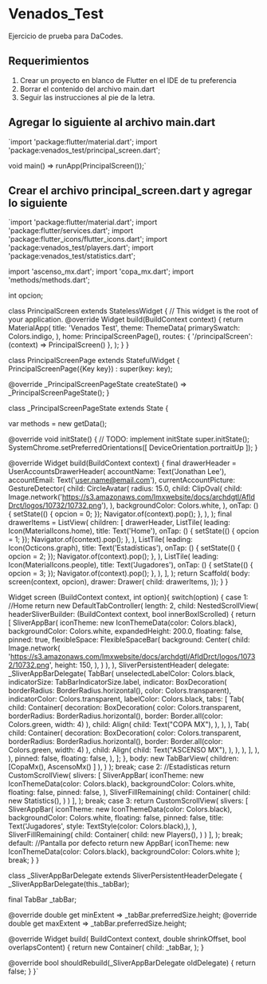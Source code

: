 # Venados_Test
Ejercicio de prueba para DaCodes.

## Requerimientos

1. Crear un proyecto en blanco de Flutter en el IDE de tu preferencia
2. Borrar el contenido del archivo main.dart
3. Seguir las instrucciones al pie de la letra.

## Agregar lo siguiente al archivo main.dart

  `import 'package:flutter/material.dart';
  import 'package:venados_test/principal_screen.dart';

  void main() => runApp(PrincipalScreen());`

## Crear el archivo principal_screen.dart y agregar lo siguiente

`import 'package:flutter/material.dart';
import 'package:flutter/services.dart';
import 'package:flutter_icons/flutter_icons.dart';
import 'package:venados_test/players.dart';
import 'package:venados_test/statistics.dart';

import 'ascenso_mx.dart';
import 'copa_mx.dart';
import 'methods/methods.dart';

int opcion;

class PrincipalScreen extends StatelessWidget {
  // This widget is the root of your application.
  @override
  Widget build(BuildContext context) {
    return MaterialApp(
      title: 'Venados Test',
      theme: ThemeData(
        primarySwatch: Colors.indigo,
      ),
      home: PrincipalScreenPage(),
      routes: {
        '/principalScreen': (context) => PrincipalScreen()
      },
    );
  }
}

class PrincipalScreenPage extends StatefulWidget {
  PrincipalScreenPage({Key key}) : super(key: key);

  @override
  _PrincipalScreenPageState createState() => _PrincipalScreenPageState();
}

class _PrincipalScreenPageState extends State<PrincipalScreenPage> {

  var methods = new getData();

  @override
  void initState() {
    // TODO: implement initState
    super.initState();
    SystemChrome.setPreferredOrientations([
      DeviceOrientation.portraitUp
    ]);
  }

  @override
  Widget build(BuildContext context) {
    final drawerHeader = UserAccountsDrawerHeader(
      accountName: Text('Jonathan Lee'),
      accountEmail: Text('user.name@email.com'),
      currentAccountPicture: GestureDetector(
        child: CircleAvatar(
          radius: 15.0,
          child: ClipOval(
            child: Image.network('https://s3.amazonaws.com/lmxwebsite/docs/archdgtl/AfldDrct/logos/10732/10732.png'),
          ),
          backgroundColor: Colors.white,
        ),
        onTap: (){
          setState(() {
            opcion = 0;
          });
          Navigator.of(context).pop();
        },
      ),
    );
    final drawerItems = ListView(
      children: <Widget>[
        drawerHeader,
        ListTile(
          leading: Icon(MaterialIcons.home),
          title: Text('Home'),
          onTap: () {
            setState(() {
              opcion = 1;
            });
            Navigator.of(context).pop();
          },
        ),
        ListTile(
          leading: Icon(Octicons.graph),
          title: Text('Estadísticas'),
          onTap: () {
            setState(() {
              opcion = 2;
            });
            Navigator.of(context).pop();
          },
        ),
        ListTile(
          leading: Icon(MaterialIcons.people),
          title: Text('Jugadores'),
          onTap: () {
            setState(() {
              opcion = 3;
            });
            Navigator.of(context).pop();
          },
        ),
      ],
    );
    return Scaffold(
        body: screen(context, opcion),
        drawer: Drawer(
          child: drawerItems,
        ));
  }
}

Widget screen (BuildContext context, int option){
  switch(option) {
    case 1: //Home
      return new DefaultTabController(
          length: 2,
          child: NestedScrollView(
            headerSliverBuilder: (BuildContext context,
                bool innerBoxIScrolled) {
              return <Widget>[
                SliverAppBar(
                  iconTheme: new IconThemeData(color: Colors.black),
                  backgroundColor: Colors.white,
                  expandedHeight: 200.0,
                  floating: false,
                  pinned: true,
                  flexibleSpace: FlexibleSpaceBar(
                      background: Center(
                        child: Image.network(
                          'https://s3.amazonaws.com/lmxwebsite/docs/archdgtl/AfldDrct/logos/10732/10732.png',
                          height: 150,
                        ),
                      )
                  ),
                ),
                SliverPersistentHeader(
                  delegate: _SliverAppBarDelegate(
                    TabBar(
                      unselectedLabelColor: Colors.black,
                      indicatorSize: TabBarIndicatorSize.label,
                      indicator: BoxDecoration(
                          borderRadius: BorderRadius.horizontal(),
                          color: Colors.transparent),
                      indicatorColor: Colors.transparent,
                      labelColor: Colors.black,
                      tabs: [
                        Tab(
                          child: Container(
                            decoration: BoxDecoration(
                                color: Colors.transparent,
                                borderRadius: BorderRadius.horizontal(),
                                border: Border.all(color: Colors.green,
                                    width: 4)
                               ),
                            child: Align(
                              child: Text("COPA MX"),
                            ),
                          ),
                        ),
                        Tab(
                          child: Container(
                            decoration: BoxDecoration(
                                color: Colors.transparent,
                                borderRadius: BorderRadius.horizontal(),
                                border: Border.all(color: Colors.green,
                                    width: 4)
                                ),
                            child: Align(
                              child: Text("ASCENSO MX"),
                            ),
                          ),
                        ),
                      ],
                    ),
                  ),
                  pinned: false,
                  floating: false,
                ),
              ];
            },
            body: new TabBarView(
                children: [CopaMx(), AscensoMx()
                ]
            ),
          )
      );
      break;
    case 2: //Estadísticas
      return CustomScrollView(
        slivers: <Widget>[
          SliverAppBar(
            iconTheme: new IconThemeData(color: Colors.black),
            backgroundColor: Colors.white,
            floating: false,
            pinned: false,
          ),
          SliverFillRemaining(
            child: Container(
              child: new Statistics(),
            )
          )
        ],
      );
      break;
    case 3:
      return CustomScrollView(
        slivers: <Widget>[
          SliverAppBar(
            iconTheme: new IconThemeData(color: Colors.black),
            backgroundColor: Colors.white,
            floating: false,
            pinned: false,
            title: Text('Jugadores', style: TextStyle(color: Colors.black),),
          ),
          SliverFillRemaining(
              child: Container(
                child: new Players(),
              )
          )
        ],
      );
      break;
    default: //Pantalla por defecto
      return new AppBar(
        iconTheme: new IconThemeData(color: Colors.black),
        backgroundColor: Colors.white
      );
      break;
  }
}

class _SliverAppBarDelegate extends SliverPersistentHeaderDelegate {
  _SliverAppBarDelegate(this._tabBar);

  final TabBar _tabBar;

  @override
  double get minExtent => _tabBar.preferredSize.height;
  @override
  double get maxExtent => _tabBar.preferredSize.height;

  @override
  Widget build(
      BuildContext context, double shrinkOffset, bool overlapsContent) {
    return new Container(
      child: _tabBar,
    );
  }

  @override
  bool shouldRebuild(_SliverAppBarDelegate oldDelegate) {
    return false;
  }
}`
